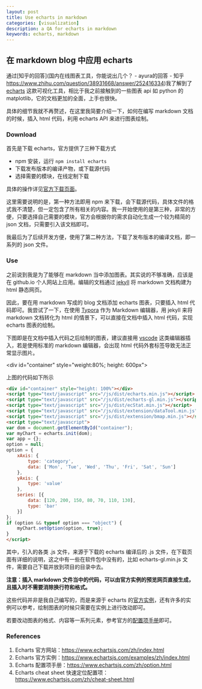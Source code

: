 ```yaml
---
layout: post
title: Use echarts in markdown 
categories: [visualization]
description: a QA for echarts in markdown
keywords: echarts, markdown
---
```


## 在 markdown blog 中应用 echarts

通过[知乎的回答](国内在线图表工具，你能说出几个？ - ayura的回答 - 知乎 https://www.zhihu.com/question/38931668/answer/252416334)我了解到了 [echarts](https://www.echartsjs.com/zh/index.html) 这款可视化工具，相比于我之前接触到的一些图表 api 如 python 的 matplotlib，它的文档更加的全面，上手也很快。

具体的细节我就不再赘述，在这里我简要介绍一下，如何在编写 markdown 文档的时候，插入 html 代码，利用 echarts API 来进行图表绘制。

### Download

首先是下载 echarts，官方提供了三种下载方式

* npm 安装，运行 `npm install echarts`
* 下载发布版本的编译产物，或下载源代码
* 选择需要的模块，在线定制下载

具体的操作详见[官方下载页面](https://www.echartsjs.com/zh/download.html)。

这里需要说明的是，第一种方法即用 npm 来下载，会下载源代码，具体文件的格式我不清楚，但一定包含了所有相关的内容。我一开始使用的是第三种，非常的方便，只要选择自己需要的模块，官方会根据你的需求自动化生成一个较为精简的 json 文档，只需要引入该文档即可。

我最后为了后续开发方便，使用了第二种方法，下载了发布版本的编译文档，即一系列的 json 文件。

### Use

之前说到我是为了能够在 markdown 当中添加图表。其实说的不够准确，应该是在 github.io 个人网站上应用。编辑的文档通过 [jekyll](http://jekyllcn.com/) 将 markdown 文档构建为 html 静态网页。

因此，要在用 markdown 写成的 blog 文档添加 echarts 图表，只要插入 html 代码即可。我尝试了一下，在使用 [Typora](https://www.typora.io/) 作为 Markdown 编辑器，用 jekyll 来将 markdown 文档转化为 html 的情景下，可以直接在文档中插入 html 代码，实现 echarts 图表的绘制。

下图即是在文档中插入代码之后绘制的图表，建议直接用 [vscode](https://code.visualstudio.com/) 这类编辑器插入，若是使用标准的 markdown 编辑器，会出现 html 代码外套标签导致无法正常显示图片。


<div id="container" style="weight:80%; height: 600px"></div>


上图的代码如下所示

```html
<div id="container" style="height: 100%"></div>
<script type="text/javascript" src="/js/dist/echarts.min.js"></script>
<script type="text/javascript" src="/js/dist/echarts-gl.min.js"></script>
<script type="text/javascript" src="/js/dist/ecStat.min.js"></script>
<script type="text/javascript" src="/js/dist/extension/dataTool.min.js"></script>
<script type="text/javascript" src="/js/dist/extension/bmap.min.js"></script>
<script type="text/javascript">
var dom = document.getElementById("container");
var myChart = echarts.init(dom);
var app = {};
option = null;
option = {
    xAxis: {
        type: 'category',
        data: ['Mon', 'Tue', 'Wed', 'Thu', 'Fri', 'Sat', 'Sun']
    },
    yAxis: {
        type: 'value'
    },
    series: [{
        data: [120, 200, 150, 80, 70, 110, 130],
        type: 'bar'
    }]
};
if (option && typeof option === "object") {
    myChart.setOption(option, true);
}
</script>
```

其中，引入的各类 .js 文件，来源于下载的 echarts 编译后的 .js 文件，在下载页面有详细的说明，这之中有一些在软件包中没有的，比如 echarts-gl.min.js 文件，需要自己下载并放到项目的目录中去。

**注意：插入 markdown 文件当中的代码，可以由官方实例的预览网页直接生成，且插入时不需要消除换行符和格式。**

这些代码并非是我自己编写的，而是来源于 echarts 的[官方实例](https://www.echartsjs.com/examples/zh/editor.html?c=bar-negative)，还有许多的实例可以参考，绘制图表的时候只需要在实例上进行改动即可。

若要改动图表的格式、内容等一系列元素，参考官方的[配置项手册](https://www.echartsjs.com/zh/option.html)即可。

### References

1. Echarts 官方网站：https://www.echartsjs.com/zh/index.html
2. Echarts 官方实例：https://www.echartsjs.com/examples/zh/index.html
3. Echarts 配置项手册：https://www.echartsjs.com/zh/option.html
4. Echarts cheat sheet 快速定位配置项：https://www.echartsjs.com/zh/cheat-sheet.html